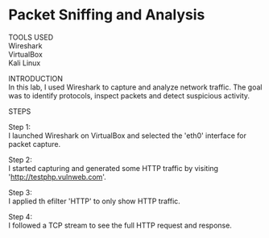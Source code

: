 # Packet Sniffing and Analysis

TOOLS USED\
Wireshark\
VirtualBox\
Kali Linux

INTRODUCTION\
In this lab, I used Wireshark to capture and analyze network traffic. The goal was to identify protocols, inspect packets and detect suspicious activity.

STEPS

Step 1:\
I launched Wireshark on VirtualBox and selected the 'eth0' interface for packet capture.

Step 2:\
I started capturing and generated some HTTP traffic by visiting 'http://testphp.vulnweb.com'.

Step 3:\
I applied th efilter 'HTTP' to only show HTTP traffic.

Step 4:\
I followed a TCP stream to see the full HTTP request and response.
